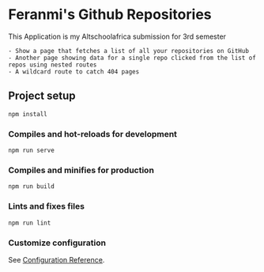 # Feranmi's Github Repositories
This Application is my Altschoolafrica submission for 3rd semester

    - Show a page that fetches a list of all your repositories on GitHub
    - Another page showing data for a single repo clicked from the list of repos using nested routes
    - A wildcard route to catch 404 pages


## Project setup
```
npm install
```

### Compiles and hot-reloads for development
```
npm run serve
```

### Compiles and minifies for production
```
npm run build
```

### Lints and fixes files
```
npm run lint
```

### Customize configuration
See [Configuration Reference](https://cli.vuejs.org/config/).
